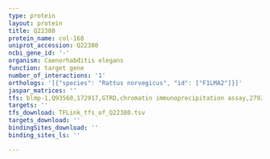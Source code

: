 ```yaml
---
type: protein
layout: protein
title: Q22380
protein_name: col-168
uniprot_accession: Q22380
ncbi_gene_id: '-'
organism: Caenorhabditis elegans
function: target gene
number_of_interactions: '1'
orthologs: '[{"species": "Rattus norvegicus", "id": ["F1LMA2"]}]'
jaspar_matrices: ''
tfs: blmp-1,Q93560,172917,GTRD,chromatin immunoprecipitation assay,27924024%5Buid%5D,No
targets: ''
tfs_download: TFLink_tfs_of_Q22380.tsv
targets_download: ''
bindingSites_download: ''
binding_sites_ls: ''

---
```

